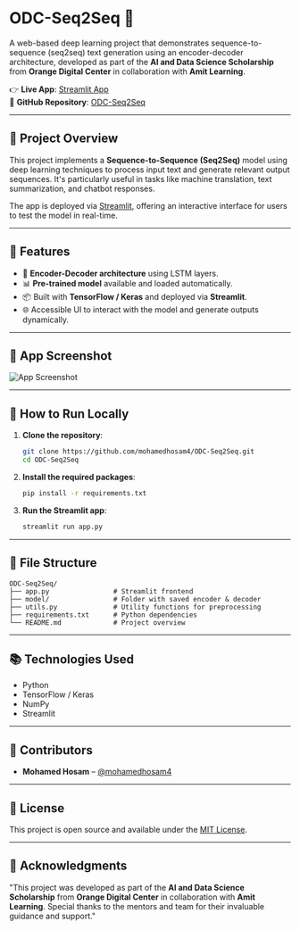 
# ODC-Seq2Seq 🚀

A web-based deep learning project that demonstrates sequence-to-sequence (seq2seq) text generation using an encoder-decoder architecture, developed as part of the **AI and Data Science Scholarship** from **Orange Digital Center** in collaboration with **Amit Learning**.


👉 **Live App**: [Streamlit App](https://odc-seq2seq.streamlit.app/)  
📁 **GitHub Repository**: [ODC-Seq2Seq](https://github.com/mohamedhosam4/ODC-Seq2Seq)

---

## 🧠 Project Overview

This project implements a **Sequence-to-Sequence (Seq2Seq)** model using deep learning techniques to process input text and generate relevant output sequences. It's particularly useful in tasks like machine translation, text summarization, and chatbot responses.

The app is deployed via [Streamlit](https://streamlit.io/), offering an interactive interface for users to test the model in real-time.

---

## 🔧 Features

- 🧾 **Encoder-Decoder architecture** using LSTM layers.
- 📊 **Pre-trained model** available and loaded automatically.
- 📦 Built with **TensorFlow / Keras** and deployed via **Streamlit**.
- 🌐 Accessible UI to interact with the model and generate outputs dynamically.

---

## 📸 App Screenshot

![App Screenshot](https://odc-seq2seq.streamlit.app/_static/screenshot.png) <!-- Add a real screenshot if available -->

---

## 🚀 How to Run Locally

1. **Clone the repository**:

   ```bash
   git clone https://github.com/mohamedhosam4/ODC-Seq2Seq.git
   cd ODC-Seq2Seq
   ```

2. **Install the required packages**:

   ```bash
   pip install -r requirements.txt
   ```

3. **Run the Streamlit app**:

   ```bash
   streamlit run app.py
   ```

---

## 📁 File Structure

```
ODC-Seq2Seq/
├── app.py                # Streamlit frontend
├── model/                # Folder with saved encoder & decoder
├── utils.py              # Utility functions for preprocessing
├── requirements.txt      # Python dependencies
└── README.md             # Project overview
```

---

## 📚 Technologies Used

- Python
- TensorFlow / Keras
- NumPy
- Streamlit

---

## 🤝 Contributors

- **Mohamed Hosam** – [@mohamedhosam4](https://github.com/mohamedhosam4)

---

## 📄 License

This project is open source and available under the [MIT License](LICENSE).

---

## 🌟 Acknowledgments


"This project was developed as part of the **AI and Data Science Scholarship** from **Orange Digital Center** in collaboration with **Amit Learning**. Special thanks to the mentors and team for their invaluable guidance and support."

